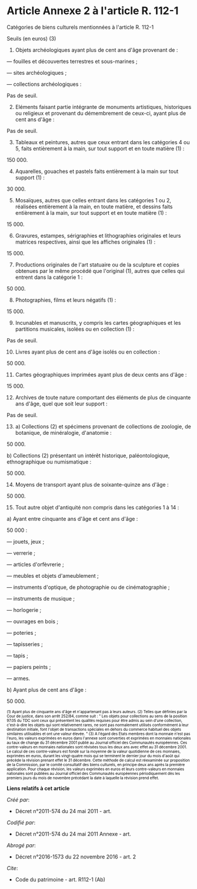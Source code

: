 # Article Annexe 2 à l'article R. 112-1

Catégories de biens culturels mentionnées à l'article R. 112-1

Seuils (en euros) (3) 

1. Objets archéologiques ayant plus de cent ans d'âge provenant de : 

― fouilles et découvertes terrestres et sous-marines ; 

― sites archéologiques ; 

― collections archéologiques : 

Pas de seuil. 

2. Eléments faisant partie intégrante de monuments artistiques, historiques ou religieux et provenant du démembrement de
ceux-ci, ayant plus de cent ans d'âge : 

Pas de seuil. 

3. Tableaux et peintures, autres que ceux entrant dans les catégories 4 ou 5, faits entièrement à la main, sur tout support
et en toute matière (1) : 

150 000.

4. Aquarelles, gouaches et pastels faits entièrement à la main sur tout support (1) : 

30 000.

5. Mosaïques, autres que celles entrant dans les catégories 1 ou 2, réalisées entièrement à la main, en toute matière, et
dessins faits entièrement à la main, sur tout support et en toute matière (1) : 

15 000.

6. Gravures, estampes, sérigraphies et lithographies originales et leurs matrices respectives, ainsi que les affiches
originales (1) : 

15 000.

7. Productions originales de l'art statuaire ou de la sculpture et copies obtenues par le même procédé que l'original (1),
autres que celles qui entrent dans la catégorie 1 : 

50 000.

8. Photographies, films et leurs négatifs (1) : 

15 000.

9. Incunables et manuscrits, y compris les cartes géographiques et les partitions musicales, isolées ou en collection (1) : 

Pas de seuil. 

10. Livres ayant plus de cent ans d'âge isolés ou en collection : 

50 000.

11. Cartes géographiques imprimées ayant plus de deux cents ans d'âge : 

15 000.

12. Archives de toute nature comportant des éléments de plus de cinquante ans d'âge, quel que soit leur support : 

Pas de seuil. 

13. a) Collections (2) et spécimens provenant de collections de zoologie, de botanique, de minéralogie, d'anatomie : 

50 000. 

b) Collections (2) présentant un intérêt historique, paléontologique, ethnographique ou numismatique : 

50 000.

14. Moyens de transport ayant plus de soixante-quinze ans d'âge : 

50 000.

15. Tout autre objet d'antiquité non compris dans les catégories 1 à 14 : 

a) Ayant entre cinquante ans d'âge et cent ans d'âge : 

50 000 : 

― jouets, jeux ; 

― verrerie ; 

― articles d'orfèvrerie ; 

― meubles et objets d'ameublement ; 

― instruments d'optique, de photographie ou de cinématographie ; 

― instruments de musique ; 

― horlogerie ; 

― ouvrages en bois ; 

― poteries ; 

― tapisseries ; 

― tapis ; 

― papiers peints ; 

― armes. 

b) Ayant plus de cent ans d'âge : 

50 000. 

<font color="#808080" size="1">
  <font color="#000000" size="1">(1) Ayant plus de cinquante ans d'âge et n'appartenant pas à leurs auteurs. (2) Telles que
définies par la Cour de justice, dans son arrêt 252/84, comme suit : " Les objets pour collections au sens de la position
97.05 du TDC sont ceux qui présentent les qualités requises pour être admis au sein d'une collection, c'est-à-dire les objets
qui sont relativement rares, ne sont pas normalement utilisés conformément à leur destination initiale, font l'objet de
transactions spéciales en dehors du commerce habituel des objets similaires utilisables et ont une valeur élevée. " (3) A
l'égard des Etats membres dont la monnaie n'est pas l'euro, les valeurs exprimées en euros dans l'annexe sont converties et
exprimées en monnaies nationales au taux de change du 31 décembre 2001 publié au Journal officiel des Communautés
européennes. Ces contre-valeurs en monnaies nationales sont révisées tous les deux ans avec effet au 31 décembre 2001. Le
calcul de ces contre-valeurs est fondé sur la moyenne de la valeur quotidienne de ces monnaies, exprimées en euros, durant
les vingt-quatre mois qui se terminent le dernier jour du mois d'août qui précède la révision prenant effet le 31 décembre.
Cette méthode de calcul est réexaminée sur proposition de la Commission, par le comité consultatif des biens culturels, en
principe deux ans après la première application. Pour chaque révision, les valeurs exprimées en euros et leurs contre-valeurs
en monnaies nationales sont publiées au Journal officiel des Communautés européennes périodiquement dès les premiers jours du
mois de novembre précédant la date à laquelle la révision prend effet.</font>
</font>

**Liens relatifs à cet article**

_Créé par_:

  - Décret n°2011-574 du 24 mai 2011  - art.

_Codifié par_:

  - Décret n°2011-574 du 24 mai 2011 Annexe - art.

_Abrogé par_:

  - Décret n°2016-1573 du 22 novembre 2016 - art. 2

_Cite_:

  - Code du patrimoine - art. R112-1 (Ab)
